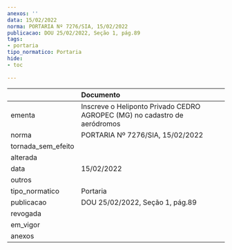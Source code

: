 ```yaml
---
anexos: ''
data: 15/02/2022
norma: PORTARIA Nº 7276/SIA, 15/02/2022
publicacao: DOU 25/02/2022, Seção 1, pág.89
tags:
- portaria
tipo_normatico: Portaria
hide: 
- toc 
 
---
```


|                    | Documento                                                                 |
|:-------------------|:--------------------------------------------------------------------------|
| ementa             | Inscreve o Heliponto Privado CEDRO AGROPEC (MG) no cadastro de aeródromos |
| norma              | PORTARIA Nº 7276/SIA, 15/02/2022                                          |
| tornada_sem_efeito |                                                                           |
| alterada           |                                                                           |
| data               | 15/02/2022                                                                |
| outros             |                                                                           |
| tipo_normatico     | Portaria                                                                  |
| publicacao         | DOU 25/02/2022, Seção 1, pág.89                                           |
| revogada           |                                                                           |
| em_vigor           |                                                                           |
| anexos             |                                                                           |